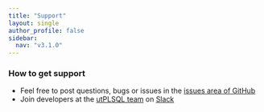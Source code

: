 ```yaml
---
title: "Support"
layout: single
author_profile: false
sidebar:
  nav: "v3.1.0"
---
```


### How to get support

- Feel free to post questions, bugs or issues in the [issues area of GitHub](https://github.com/utPLSQL/utPLSQL/issues)
- Join developers at the [utPLSQL team](http://utplsql-slack-invite.herokuapp.com) on [Slack](https://slack.com/)
